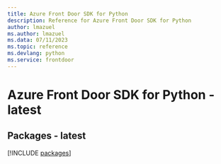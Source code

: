 ```yaml
---
title: Azure Front Door SDK for Python
description: Reference for Azure Front Door SDK for Python
author: lmazuel
ms.author: lmazuel
ms.data: 07/11/2023
ms.topic: reference
ms.devlang: python
ms.service: frontdoor
---
```

# Azure Front Door SDK for Python - latest
## Packages - latest
[!INCLUDE [packages](front-door-index.md)]